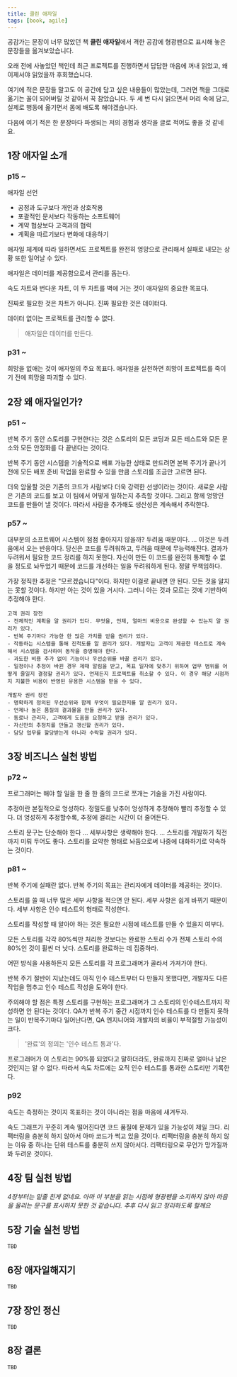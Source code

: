 ```yaml
---
title: 클린 애자일
tags: [book, agile]
---
```


공감가는 문장이 너무 많았던 책 **클린 애자일**에서 격한 공감에 형광펜으로 표시해 놓은 문장들을 옮겨보았습니다.

<!--truncate-->

오래 전에 사놓았던 책인데 최근 프로젝트를 진행하면서 답답한 마음에 꺼내 읽었고, 왜 이제서야 읽었을까 후회했습니다.

여기에 적은 문장들 말고도 이 공간에 담고 싶은 내용들이 많았는데, 그러면 책을 그대로 옮기는 꼴이 되어버릴 것 같아서 꾹 참았습니다. 두 세 번 다시 읽으면서 머리 속에 담고, 실제로 행동에 옮기면서 몸에 배도록 해야겠습니다.

다음에 여기 적은 한 문장마다 파생되는 저의 경험과 생각을 글로 적어도 좋을 것 같네요. 

## 1장 애자일 소개
### p15 ~
애자일 선언
- 공정과 도구보다 개인과 상호작용
- 포괄적인 문서보다 작동하는 소프트웨어
- 계약 협상보다 고객과의 협력
- 계획을 따르기보다 변화에 대응하기

애자일 체계에 따라 일하면서도 프로젝트를 완전히 엉망으로 관리해서 실패로 내모는 상황 또한 일어날 수 있다.

애자일은 데이터를 제공함으로서 관리를 돕는다.

속도 차트와 번다운 차트, 이 두 차트를 벽에 거는 것이 애자일의 중요한 목표다.

진짜로 필요한 것은 차트가 아니다. 진짜 필요한 것은 데이터다. 

데이터 없이는 프로젝트를 관리할 수 없다.

> 애자일은 데이터를 만든다.

### p31 ~
희망을 없애는 것이 애자일의 주요 목표다. 애자일을 실천하면 희망이 프로젝트를 죽이기 전에 희망을 파괴할 수 있다.

## 2장 왜 애자일인가?
### p51 ~
반복 주기 동안 스토리를 구현한다는 것은 스토리의 모든 코딩과 모든 테스트와 모든 문소와 모든 안정화를 다 끝낸다는 것이다.

반복 주기 동안 시스템을 기술적으로 배포 가능한 상태로 만드려면 본복 주기가 끝나기 전에 모든 배포 준비 작업을 완료할 수 있을 만큼 스토리를 조금만 고르면 된다.

더욱 암울할 것은 기존의 코드가 사람보다 더욱 강력한 선생이라는 것이다. 새로운 사람은 기존의 코드를 보고 이 팀에서 어떻게 일하는지 추측할 것이다. 그리고 함께 엉망인 코드를 만들어 낼 것이다. 따라서 사람을 추가해도 생산성은 계속해서 추락한다.

### p57 ~
대부분의 소프트웨어 시스템이 점점 좋아지지 않을까? 두려움 때문이다. ... 이것은 두려움에서 오는 반응이다. 당신은 코드를 두려워하고, 두려움 때문에 무능력해진다. 결과가 두려워서 필요한 코드 정리를 하지 못한다. 자신이 만든 이 코드를 완전히 통제할 수 없을 정도로 놔두었기 때문에 코드를 개선하는 일을 두려워하게 된다. 정말 무책임하다.

가장 정직한 추정은 "모르겠습니다"이다. 하지만 이걸로 끝내면 안 된다. 모든 것을 알지는 못할 것이다. 하지만 아는 것이 있을 거시다. 그러니 아는 것과 모르는 것에 기반하여 추정해야 한다.

```text
고객 권리 장전
- 전체적인 계획을 알 권리가 있다. 무엇을, 언제, 얼마의 비용으로 완성할 수 있는지 알 권리가 있다.
- 반복 주기마다 가능한 한 많은 가치를 얻을 권리가 있다.
- 작동하는 시스템을 통해 진척도를 알 권리가 있다. 개발자는 고객이 제공한 테스트로 계속해서 시스템을 검사하여 동작을 증명해야 한다.
- 과도한 비용 추가 없이 기능이나 우선순위를 바꿀 권리가 있다.
- 일정이나 추정이 바뀐 경우 제때 알림을 받고, 목표 일자에 맞추기 위하여 업무 범위를 어떻게 줄일지 결정할 권리가 있다. 언제든지 프로젝트를 취소할 수 있다. 이 경우 해당 시점까지 지불한 비용이 반영된 유용한 시스템을 받을 수 있다.
```

```text
개발자 권리 장전
- 명확하게 정의된 우선순위와 함께 무엇이 필요한지를 알 권리가 있다.
- 언제나 높은 품질의 결과물을 만들 권리가 있다.
- 동료나 관리자, 고객에게 도움을 요청하고 받을 권리가 있다.
- 자신만의 추정치를 만들고 갱신할 권리가 있다.
- 담당 업무를 할당받는게 아니라 수락할 권리가 있다.
```

## 3장 비즈니스 실천 방법
### p72 ~
프로그래머는 해야 할 일을 한 줄 한 줄의 코드로 쪼개는 기술을 가진 사람이다.

추정이란 본질적으로 엉성하다. 정밀도를 낮추어 엉성하게 추정해야 빨리 추정할 수 있다. 더 엉성하게 추정할수록, 추정에 걸리는 시간이 더 줄어든다.

스토리 문구는 단순해야 한다 ... 세부사항은 생략해야 한다. ... 스토리를 개발하기 직전까지 미뤄 두어도 좋다. 스토리를 요약한 형태로 놔둠으로써 나중에 대화하기로 약속하는 것이다.

### p81 ~
반복 주기에 실패란 없다. 반복 주기의 목표는 관리자에게 데이터를 제공하는 것이다.

스토리를 쓸 때 너무 많은 세부 사항을 적으면 안 된다. 세부 사항은 쉽게 바뀌기 때문이다. 세부 사항은 인수 테스트의 형태로 작성한다.

스토리를 작성할 때 알아야 하는 것은 필요한 시점에 테스트를 만들 수 있을지 여부다.

모든 스토리를 각각 80%씩만 처리한 것보다는 완료한 스토리 수가 전체 스토리 수의 80%인 것이 휠씬 더 낫다. 스토리를 완료하는 데 집중하라.

어떤 방식을 사용하든지 모든 스토리를 각 프로그래머가 골라서 가져가야 한다.

반복 주기 절반이 지났는데도 아직 인수 테스트부터 다 만들지 못했다면, 개발자도 다른 작업을 멈추고 인수 테스트 작성을 도와야 한다.

주의해야 할 점은 특정 스토리를 구현하는 프로그래머가 그 스토리의 인수테스트까지 작성하면 안 된다는 것이다. QA가 반복 주기 중간 시점까지 인수 테스트를 다 만들지 못하는 일이 반복주기마다 일어난다면, QA 엔지니어와 개발자의 비율이 부적절할 가능성이 크다.

> '완료'의 정의는 '인수 테스트 통과'다.

프로그래머가 이 스토리는 90%쯤 되었다고 말하더라도, 완료까지 진짜로 얼마나 남은 것인지는 알 수 없다. 따라서 속도 차트에는 오직 인수 테스트를 통과한 스토리만 기록한다.

### p92
속도는 측정하는 것이지 목표하는 것이 아니라는 점을 마음에 새겨두자.

속도 그래프가 꾸준히 계속 떨어진다면 코드 품질에 문제가 있을 가능성이 제일 크다. 리팩터링을 충분히 하지 않아서 아마 코드가 썩고 있을 것이다. 리팩터링을 충분히 하지 않는 이유 중 하나는 단위 테스트를 충분히 쓰지 않아서다. 리팩터링으로 무언가 망가질까 봐 두려운 것이다.

## 4장 팀 실천 방법
_4장부터는 밑줄 친게 없네요. 아마 이 부분을 읽는 시점에 형광펜을 소지하지 않아 마음을 울리는 문구를 표시하지 못한 것 같습니다. 추후 다시 읽고 정리하도록 할께요_

## 5장 기술 실천 방법
`TBD`
## 6장 애자일해지기
`TBD`
## 7장 장인 정신
`TBD`
## 8장 결론
`TBD`